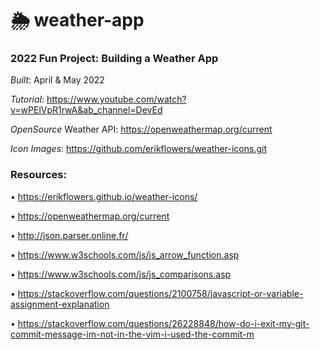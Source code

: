# 🌦 weather-app
### 2022 Fun Project: Building a Weather App
*Built*: April & May 2022

*Tutorial*: https://www.youtube.com/watch?v=wPElVpR1rwA&ab_channel=DevEd

*OpenSource* Weather API: https://openweathermap.org/current

*Icon Images*: https://github.com/erikflowers/weather-icons.git

### Resources:

• https://erikflowers.github.io/weather-icons/

• https://openweathermap.org/current

• http://json.parser.online.fr/

• https://www.w3schools.com/js/js_arrow_function.asp

• https://www.w3schools.com/js/js_comparisons.asp

• https://stackoverflow.com/questions/2100758/javascript-or-variable-assignment-explanation

• https://stackoverflow.com/questions/26228848/how-do-i-exit-my-git-commit-message-im-not-in-the-vim-i-used-the-commit-m
